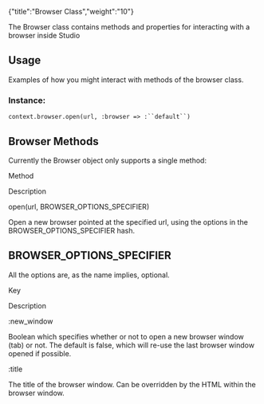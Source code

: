 {"title":"Browser Class","weight":"10"} 

The Browser class contains methods and properties for interacting with a browser inside Studio

## Usage

Examples of how you might interact with methods of the browser class.

### Instance:

`context.browser.open(url, :browser => :``default``)`

## Browser Methods

Currently the Browser object only supports a single method:

Method

Description

open(url, BROWSER\_OPTIONS\_SPECIFIER)

Open a new browser pointed at the specified url, using the options in the BROWSER\_OPTIONS\_SPECIFIER hash.

## BROWSER\_OPTIONS\_SPECIFIER

All the options are, as the name implies, optional.

Key

Description

:new\_window

Boolean which specifies whether or not to open a new browser window (tab) or not. The default is false, which will re-use the last browser window opened if possible.

:title

The title of the browser window. Can be overridden by the HTML within the browser window.